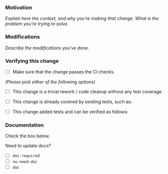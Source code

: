 ### Motivation

*Explain here the context, and why you're making that change. What is the problem you're trying to solve.*

### Modifications

*Describe the modifications you've done.*

### Verifying this change

- [ ] Make sure that the change passes the CI checks.

*(Please pick either of the following options)*

- [ ] This change is a trivial rework / code cleanup without any test coverage.

- [ ] This change is already covered by existing tests, such as:

- [ ] This change added tests and can be verified as follows:

### Documentation

Check the box below.

Need to update docs? 

- [ ] `doc-required` <!-- If you need help on updating docs, create a doc issue -->
- [ ] `no-need-doc`
- [ ] `doc` <!-- If this PR contains doc changes -->
